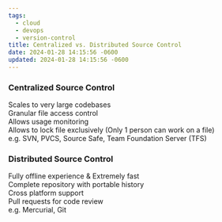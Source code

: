 ```yaml
---
tags:
  - cloud
  - devops
  - version-control
title: Centralized vs. Distributed Source Control
date: 2024-01-28 14:15:56 -0600
updated: 2024-01-28 14:15:56 -0600
---
```


### Centralized Source Control

Scales to very large codebases  
Granular file access control  
Allows usage monitoring  
Allows to lock file exclusively (Only 1 person can work on a file)  
e.g. SVN, PVCS, Source Safe, Team Foundation Server (TFS)

### Distributed Source Control

Fully offline experience & Extremely fast  
Complete repository with portable history  
Cross platform support  
Pull requests for code review  
e.g. Mercurial, Git
